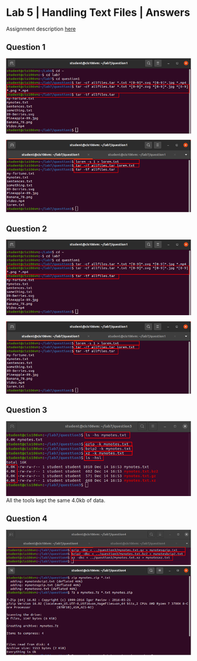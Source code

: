 # Lab 5 | Handling Text Files | Answers
Assignment description [here](https://github.com/ra559/cis106/blob/main/labs/lab5.md)

## Question 1
![Question 1 1-2](../../imgs/lab7-imgs/Q1.1-2.png)

![Question 1 3-5](../../imgs/lab7-imgs/Q1.3-5.png)

## Question 2
![Question 2 1-2](../../imgs/lab7-imgs/Q1.1-2.png)

![Question 2 3-5](../../imgs/lab7-imgs/Q1.3-5.png)

## Question 3
![Question 3](../../imgs/lab7-imgs/Q3.png)
All the tools kept the same 4.0kb of data.

## Question 4
![Question 4](../../imgs/lab7-imgs/Q4.1.png)
![Question 4](../../imgs/lab7-imgs/Q4.2-3.png)
